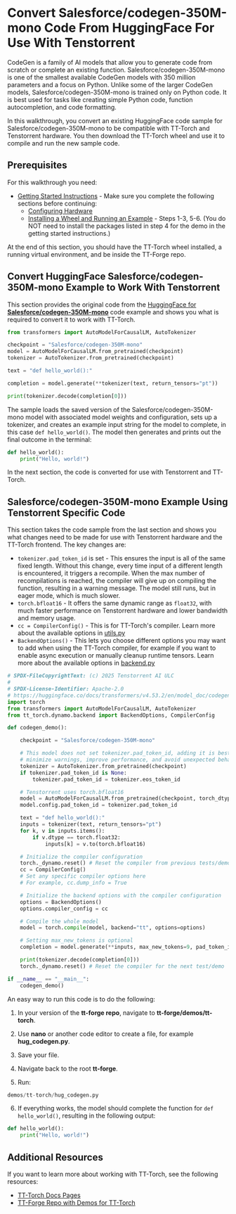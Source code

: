 # Convert Salesforce/codegen-350M-mono Code From HuggingFace For Use With Tenstorrent
CodeGen is a family of AI models that allow you to generate code from scratch or complete an existing function. Salesforce/codegen-350M-mono is one of the smallest available CodeGen models with 350 million parameters and a focus on Python. Unlike some of the larger CodeGen models, Salesforce/codegen-350M-mono is trained only on Python code. It is best used for tasks like creating simple Python code, function autocompletion, and code formatting.

In this walkthrough, you convert an existing HuggingFace code sample for Salesforce/codegen-350M-mono to be compatible with TT-Torch and Tenstorrent hardware. You then download the TT-Torch wheel and use it to compile and run the new sample code. 

## Prerequisites

For this walkthrough you need:

* [Getting Started Instructions](getting_started.md) - Make sure you complete the following sections before continuing: 
    * [Configuring Hardware](getting_started.md#configuring-hardware)
    * [Installing a Wheel and Running an Example](getting_started.md#installing-a-wheel-and-running-an-example) - Steps 1-3, 5-6. (You do NOT need to install the packages listed in step 4 for the demo in the getting started instructions.)

At the end of this section, you should have the TT-Torch wheel installed, a running virtual environment, and be inside the TT-Forge repo.

## Convert HuggingFace Salesforce/codegen-350M-mono Example to Work With Tenstorrent

This section provides the original code from the [HuggingFace for **Salesforce/codegen-350M-mono**](https://huggingface.co/docs/transformers/v4.53.2/en/model_doc/codegen#usage-example) code example and shows you what is required to convert it to work with TT-Torch.

```python
from transformers import AutoModelForCausalLM, AutoTokenizer

checkpoint = "Salesforce/codegen-350M-mono"
model = AutoModelForCausalLM.from_pretrained(checkpoint)
tokenizer = AutoTokenizer.from_pretrained(checkpoint)

text = "def hello_world():"

completion = model.generate(**tokenizer(text, return_tensors="pt"))

print(tokenizer.decode(completion[0]))
```

The sample loads the saved version of the Salesforce/codegen-350M-mono model with associated model weights and configuration, sets up a tokenizer, and creates an example input string for the model to complete, in this case `def hello_world()`. The model then generates and prints out the final outcome in the terminal: 

```python
def hello_world():
    print("Hello, world!")
```

In the next section, the code is converted for use with Tenstorrent and TT-Torch.

## Salesforce/codegen-350M-mono Example Using Tenstorrent Specific Code

This section takes the code sample from the last section and shows you what changes need to be made for use with Tenstorrent hardware and the TT-Torch frontend. The key changes are: 

* `tokenizer.pad_token_id` is set - This ensures the input is all of the same fixed length. Without this change, every time input of a different length is encountered, it triggers a recompile. When the max number of recompilations is reached, the compiler will give up on compiling the function, resulting in a warning message. The model still runs, but in eager mode, which is much slower. 
* `torch.bfloat16` - It offers the same dynamic range as `float32`, with much faster performance on Tenstorrent hardware and lower bandwidth and memory usage. 
* `cc = CompilerConfig()` - This is for TT-Torch's compiler. Learn more about the available options in [utils.py](https://github.com/tenstorrent/tt-torch/blob/main/tt_torch/tools/utils.py) 
* `BackendOptions()` - This lets you choose different options you may want to add when using the TT-Torch compiler, for example if you want to enable async execution or manually cleanup runtime tensors. Learn more about the available options in [backend.py](https://github.com/tenstorrent/tt-torch/blob/main/tt_torch/dynamo/backend.py)

```python
# SPDX-FileCopyrightText: (c) 2025 Tenstorrent AI ULC
#
# SPDX-License-Identifier: Apache-2.0
# https://huggingface.co/docs/transformers/v4.53.2/en/model_doc/codegen#usage-example
import torch
from transformers import AutoModelForCausalLM, AutoTokenizer
from tt_torch.dynamo.backend import BackendOptions, CompilerConfig

def codegen_demo():

    checkpoint = "Salesforce/codegen-350M-mono"

    # This model does not set tokenizer.pad_token_id, adding it is best practice to 
    # minimize warnings, improve performance, and avoid unexpected behavior.
    tokenizer = AutoTokenizer.from_pretrained(checkpoint)
    if tokenizer.pad_token_id is None:
        tokenizer.pad_token_id = tokenizer.eos_token_id

    # Tenstorrent uses torch.bfloat16
    model = AutoModelForCausalLM.from_pretrained(checkpoint, torch_dtype=torch.bfloat16)
    model.config.pad_token_id = tokenizer.pad_token_id 

    text = "def hello_world():"
    inputs = tokenizer(text, return_tensors="pt")
    for k, v in inputs.items():
        if v.dtype == torch.float32:
            inputs[k] = v.to(torch.bfloat16)

    # Initialize the compiler configuration
    torch._dynamo.reset() # Reset the compiler from previous tests/demos
    cc = CompilerConfig()
    # Set any specific compiler options here
    # For example, cc.dump_info = True

    # Initialize the backend options with the compiler configuration
    options = BackendOptions()
    options.compiler_config = cc

    # Compile the whole model
    model = torch.compile(model, backend="tt", options=options)

    # Setting max_new_tokens is optional
    completion = model.generate(**inputs, max_new_tokens=9, pad_token_id=model.config.pad_token_id)

    print(tokenizer.decode(completion[0]))
    torch._dynamo.reset() # Reset the compiler for the next test/demo

if __name__ == "__main__":
    codegen_demo()
```

An easy way to run this code is to do the following: 

1. In your version of the **tt-forge repo**, navigate to **tt-forge/demos/tt-torch**. 

2. Use **nano** or another code editor to create a file, for example **hug_codegen.py**. 

3. Save your file. 

4. Navigate back to the root **tt-forge**. 

5. Run: 

```python
demos/tt-torch/hug_codegen.py
```

6. If everything works, the model should complete the function for `def hello_world()`, resulting in the following output: 

```python
def hello_world():
    print("Hello, world!")
```

## Additional Resources
If you want to learn more about working with TT-Torch, see the following resources:
* [TT-Torch Docs Pages](https://docs.tenstorrent.com/tt-torch/)
* [TT-Forge Repo with Demos for TT-Torch](https://github.com/tenstorrent/tt-forge/tree/main/demos/tt-torch)